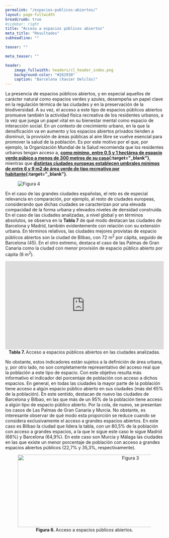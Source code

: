 ```yaml
---
permalink: "/espacios-publicos-abiertos/"
layout: page-fullwidth
breadcrumb: true
#sidebar: right
title: "Acceso a espacios públicos abiertos"
meta_title: "Resultados"
subheadline: ""

teaser: ""

meta_teaser: ""

header:
    image_fullwidth: headers/cl_header_index.png
    background-color: "#262930"
    caption: "Barcelona (Xavier Delclòs)"
---
```


La presencia de espacios públicos abiertos, y en especial aquellos de carácter natural como espacios verdes y azules, desempeña un papel clave en la 
regulación térmica de las ciudades y en la preservación de la biodiversidad. A su vez, el acceso a este tipo de espacios públicos abiertos promueve 
también la actividad física recreativa de los residentes urbanos, a la vez que juega un papel vital en su bienestar mental como espacio de interacción 
social. En un contexto de crecimiento urbano, en la que la densificación va en aumento y los espacios abiertos privados tienden a disminuir, 
la provisión de áreas públicas al aire libre se vuelve esencial para promover la salud de la población. Es por este motivo por el que, por ejemplo, 
la Organización Mundial de la Salud recomienda que los residentes urbanos tengan acceso a, **[como mínimo, entre 0,5 y 1 hectárea de espacio verde púbico
a menos de 300 metros de su casa](https://www.who.int/europe/publications/i/item/9789289052498){:target="_blank"}**, mientras que **[distintas ciudades europeas establecen umbrales mínimos de entre 6 y 9 m2 de área verde de tipo recreativo
por habitante](https://eionet.kormany.hu/download/9/14/e2000/who-benefits-from-nature-in-cities.pdf){:target="_blank"}**.

<figure>
   <img src="https://gratet.github.io/ciudades-leonardo/images/indicadores/indicador-04.png" alt="Figura 4" style="max-width: 100%; display: block; margin: 0 auto;">
</figure>

En el caso de las grandes ciudades españolas, el reto es de especial relevancia en comparación, por ejemplo, al resto de ciudades europeas, considerando 
que dichas ciudades se caracterizan por una elevada compacidad de la forma urbana y elevados niveles de densidad construida. En el caso de las ciudades 
analizadas, a nivel global y en términos absolutos, se observa en la **Tabla 7** de qué modo destacan las ciudades de Barcelona y Madrid, también evidentemente 
con relación con su extensión urbana. En términos relativos, las ciudades mejores provistas de espacio públicos abiertos son la ciudad de Bilbao, con 72 m<sup>2</sup> 
por cápita, seguido de Barcelona (45). En el otro extremo, destaca el caso de las Palmas de Gran Canaria como la ciudad con menor provisión de espacio 
público abierto por cápita (8 m<sup>2</sup>).

<center>
<!-- Taula 7 -->
<iframe src="https://gratet.github.io/ciudades-leonardo/tablas/tabla_7.htm" width="100%" height="280" frameborder="0"></iframe>
    <figcaption style="text-align: center"><strong> Tabla 7. </strong> Acceso a espacios públicos abiertos en las ciudades analizadas. </figcaption>
</center>

No obstante, estos indicadores están sujetos a la definición de área urbana, y, por otro lado, no son completamente representativo del acceso real que la 
población a este tipo de espacio. Con este objetivo resulta más informativo el indicador del porcentaje de población con acceso a dichos espacios. En general, 
en todas las ciudades la mayor parte de la población tiene acceso a algún espacio público abierto en sus ciudades (más del 65% de la población). En este 
sentido, destacan de nuevo las ciudades de Barcelona y Bilbao, en las que más de un 95% de la población tiene acceso a algún tipo de espacio público abierto. 
Por la cola, de nuevo, se presentan los casos de Las Palmas de Gran Canaria y Murcia. No obstante, es interesante observar de qué modo esta proporción se reduce 
cuando se considera exclusivamente el acceso a grandes espacios abiertos. En este caso es Bilbao la ciudad que lidera la tabla, con un 80,5% de la población 
con acceso a grandes espacios, a la que le sigue este caso le sigue Madrid (68%) y Barcelona (64,9%). En este caso son Murcia y Málaga las ciudades en las 
que existe un menor porcentaje de población con acceso a grandes espacios abiertos públicos (22,7% y 35,3%, respectivamente).

<figure>
<!-- Figura 5 -->
<center><img src="https://gratet.github.io/ciudades-leonardo/images/svg_files/figura_6.svg" width="700px" height="230" alt="Figura 3" /></center>
    <figcaption style="text-align: center"><strong> Figura 6. </strong> Acceso a espacios públicos abiertos. </figcaption>
</figure>

